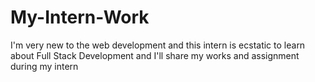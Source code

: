 # My-Intern-Work
I'm very new to the web development and this intern is ecstatic to learn about Full Stack Development and I'll share my works and assignment during my intern
